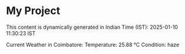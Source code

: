 # My Project

This content is dynamically generated in Indian Time (IST): 2025-01-10 11:30:23 IST


Current Weather in Coimbatore:
Temperature: 25.88 °C
Condition: haze
